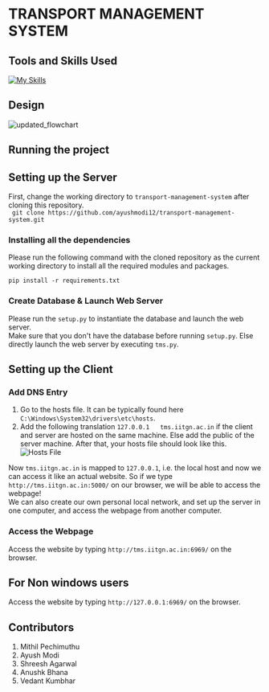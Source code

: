 # TRANSPORT MANAGEMENT SYSTEM

## Tools and Skills Used
[![My Skills](https://skillicons.dev/icons?i=flask,html,css,py,vscode,git,mysql)](https://skillicons.dev)  

## Design
![updated_flowchart](https://github.com/ayushmodi12/transport-management-system/assets/113369113/eb11aa59-78fe-40c7-a429-9d7630195c47)

## Running the project

## Setting up the Server
First, change the working directory to `transport-management-system` after cloning this repository.  
``` git clone https://github.com/ayushmodi12/transport-management-system.git```

### Installing all the dependencies
Please run the following command with the cloned repository as the current working directory to install all the required modules and packages.
```
pip install -r requirements.txt
```

### Create Database & Launch Web Server
Please run the `setup.py` to instantiate the database and launch the web server.  
Make sure that you don't have the database before running `setup.py`. Else directly launch the web server by executing `tms.py`. 

## Setting up the Client
### Add DNS Entry
1) Go to the hosts file. It can be typically found here `C:\Windows\System32\drivers\etc\hosts`.  
2) Add the following translation `127.0.0.1   tms.iitgn.ac.in` if the client and server are hosted on the same machine. Else add the public of the server machine. After that, your hosts file should look like this.  
![Hosts File](hosts.png)  

Now `tms.iitgn.ac.in` is mapped to `127.0.0.1`, i.e. the local host and now we can access it like an actual website. So if we type `http://tms.iitgn.ac.in:5000/` on our browser, we will be able to access the webpage!  
We can also create our own personal local network, and set up the server in one computer, and access the webpage from another computer.

### Access the Webpage
Access the website by typing `http://tms.iitgn.ac.in:6969/` on the browser.  
## For Non windows users
Access the website by typing `http://127.0.0.1:6969/` on the browser.   

## Contributors
1) Mithil Pechimuthu
2) Ayush Modi
3) Shreesh Agarwal
4) Anushk Bhana
5) Vedant Kumbhar